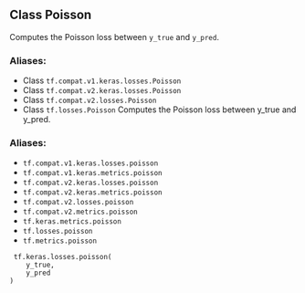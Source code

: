 ## Class Poisson
Computes the Poisson loss between `y_true` and `y_pred`.
### Aliases:
- Class `tf.compat.v1.keras.losses.Poisson`
- Class `tf.compat.v2.keras.losses.Poisson`
- Class `tf.compat.v2.losses.Poisson`
- Class `tf.losses.Poisson`
Computes the Poisson loss between y_true and y_pred.
### Aliases:
- `tf.compat.v1.keras.losses.poisson`
- `tf.compat.v1.keras.metrics.poisson`
- `tf.compat.v2.keras.losses.poisson`
- `tf.compat.v2.keras.metrics.poisson`
- `tf.compat.v2.losses.poisson`
- `tf.compat.v2.metrics.poisson`
- `tf.keras.metrics.poisson`
- `tf.losses.poisson`
- `tf.metrics.poisson`

```
 tf.keras.losses.poisson(
    y_true,
    y_pred
)
```
